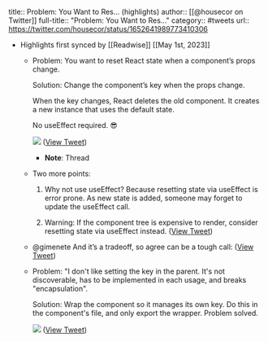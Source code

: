title:: Problem: You Want to Res... (highlights)
author:: [[@housecor on Twitter]]
full-title:: "Problem: You Want to Res..."
category:: #tweets
url:: https://twitter.com/housecor/status/1652641989773410306

- Highlights first synced by [[Readwise]] [[May 1st, 2023]]
	- Problem: You want to reset React state when a component’s props change.
	  
	  Solution: Change the component’s key when the props change. 
	  
	  When the key changes, React deletes the old component. It creates a new instance that uses the default state.
	  
	  No useEffect required. 😎 
	  
	  ![](https://pbs.twimg.com/media/Fu9c1yOXsAAn4xQ.jpg) ([View Tweet](https://twitter.com/housecor/status/1652641989773410306))
		- **Note**: Thread
	- Two more points:
	  
	  1. Why not use useEffect? Because resetting state via useEffect is error prone. As new state is added, someone may forget to update the useEffect call.
	  
	  2. Warning: If the component tree is expensive to render, consider resetting state via useEffect instead. ([View Tweet](https://twitter.com/housecor/status/1652695129289785345))
	- @gimenete And it’s a tradeoff, so agree can be a tough call: ([View Tweet](https://twitter.com/housecor/status/1652724623077699586))
	- Problem: "I don't like setting the key in the parent. It's not discoverable, has to be implemented in each usage, and breaks "encapsulation".  
	  
	  Solution: Wrap the component so it manages its own key. Do this in the component's file, and only export the wrapper.  Problem solved. 
	  
	  ![](https://pbs.twimg.com/media/Fu_FzgIXgAk1MP9.jpg) ([View Tweet](https://twitter.com/housecor/status/1652757164534972418))